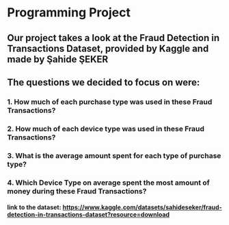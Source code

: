 # Programming Project
## Our project takes a look at the Fraud Detection in Transactions Dataset, provided by Kaggle and made by Şahide ŞEKER
## The questions we decided to focus on were:
### 1. How much of each purchase type was used in these Fraud Transactions?
### 2. How much of each device type was used in these Fraud Transactions?
### 3. What is the average amount spent for each type of purchase type?
### 4. Which Device Type on average spent the most amount of money during these Fraud Transactions?
#### link to the dataset: https://www.kaggle.com/datasets/sahideseker/fraud-detection-in-transactions-dataset?resource=download 